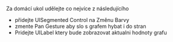Za domácí ukol udělejte co nejvíce z následujícího 

- přidejte UISegmented Control na Změnu Barvy 
- zmente Pan Gesture aby slo s grafem hybat i do stran
- Pridejte UILabel ktery bude zobrazovat aktualni hodnoty grafu
